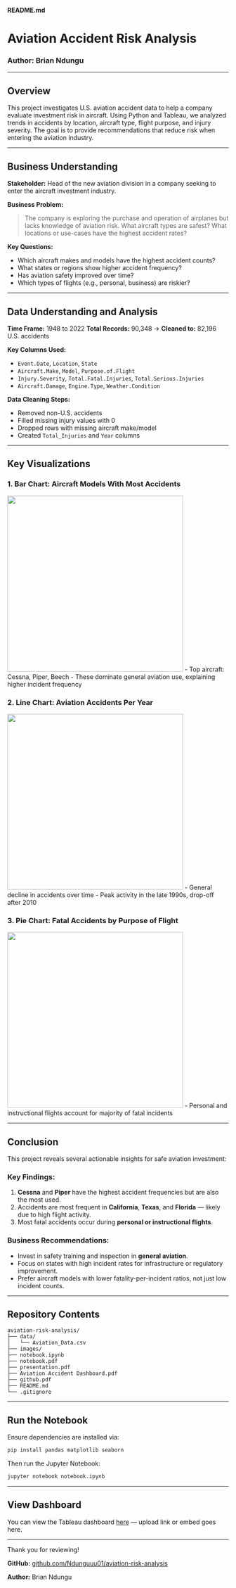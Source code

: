 **README.md**

# Aviation Accident Risk Analysis

### Author: Brian Ndungu

---

## Overview

This project investigates U.S. aviation accident data to help a company evaluate investment risk in aircraft. Using Python and Tableau, we analyzed trends in accidents by location, aircraft type, flight purpose, and injury severity. The goal is to provide recommendations that reduce risk when entering the aviation industry.

---

## Business Understanding

**Stakeholder:** Head of the new aviation division in a company seeking to enter the aircraft investment industry.

**Business Problem:**

> The company is exploring the purchase and operation of airplanes but lacks knowledge of aviation risk. What aircraft types are safest? What locations or use-cases have the highest accident rates?

**Key Questions:**

* Which aircraft makes and models have the highest accident counts?
* What states or regions show higher accident frequency?
* Has aviation safety improved over time?
* Which types of flights (e.g., personal, business) are riskier?

---

## Data Understanding and Analysis

**Time Frame:** 1948 to 2022
**Total Records:** 90,348 → **Cleaned to:** 82,196 U.S. accidents

**Key Columns Used:**

* `Event.Date`, `Location`, `State`
* `Aircraft.Make`, `Model`, `Purpose.of.Flight`
* `Injury.Severity`, `Total.Fatal.Injuries`, `Total.Serious.Injuries`
* `Aircraft.Damage`, `Engine.Type`, `Weather.Condition`

**Data Cleaning Steps:**

* Removed non-U.S. accidents
* Filled missing injury values with 0
* Dropped rows with missing aircraft make/model
* Created `Total_Injuries` and `Year` columns

---

## Key Visualizations

### 1. **Bar Chart**: Aircraft Models With Most Accidents

<img src="images/bar" width="400" />
- Top aircraft: Cessna, Piper, Beech
- These dominate general aviation use, explaining higher incident frequency

### 2. **Line Chart**: Aviation Accidents Per Year

<img src="images/chart" width="400" />
- General decline in accidents over time
- Peak activity in the late 1990s, drop-off after 2010

### 3. **Pie Chart**: Fatal Accidents by Purpose of Flight

<img src="images/pie" width="400" />
- Personal and instructional flights account for majority of fatal incidents

---

## Conclusion

This project reveals several actionable insights for safe aviation investment:

### Key Findings:

1. **Cessna** and **Piper** have the highest accident frequencies but are also the most used.
2. Accidents are most frequent in **California**, **Texas**, and **Florida** — likely due to high flight activity.
3. Most fatal accidents occur during **personal or instructional flights**.

### Business Recommendations:

* Invest in safety training and inspection in **general aviation**.
* Focus on states with high incident rates for infrastructure or regulatory improvement.
* Prefer aircraft models with lower fatality-per-incident ratios, not just low incident counts.

---

## Repository Contents

```
aviation-risk-analysis/
├── data/
│   └── Aviation_Data.csv
├── images/                  
├── notebook.ipynb
├── notebook.pdf
├── presentation.pdf
├── Aviation Accident Dashboard.pdf
├── github.pdf
├── README.md
└── .gitignore
```

---

## Run the Notebook

Ensure dependencies are installed via:

```bash
pip install pandas matplotlib seaborn
```

Then run the Jupyter Notebook:

```bash
jupyter notebook notebook.ipynb
```

---

## View Dashboard

You can view the Tableau dashboard [here](#) — upload link or embed goes here.

---

Thank you for reviewing!

**GitHub:** [github.com/Ndunguuu01/aviation-risk-analysis](https://github.com/Ndunguuu01/aviation-risk-analysis)

**Author:** Brian Ndungu

